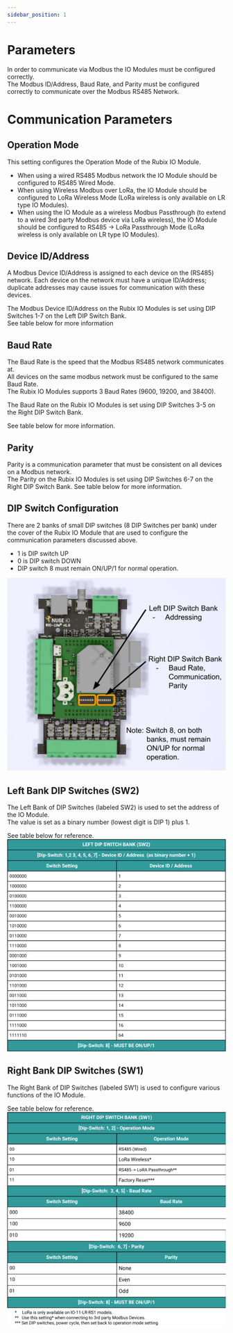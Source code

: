```yaml
---
sidebar_position: 1
---
```



# Parameters



In order to communicate via Modbus the IO Modules must be configured correctly.   
The Modbus ID/Address, Baud Rate, and Parity must be configured correctly to communicate over the Modbus RS485 Network. 



# Communication Parameters 

## Operation Mode

This setting configures the Operation Mode of the Rubix IO Module.
* When using a wired RS485 Modbus network the IO Module should be configured to RS485 Wired Mode.
* When using Wireless Modbus over LoRa, the IO Module should be configured to LoRa Wireless Mode (LoRa wireless is only available on LR type IO Modules).
* When using the IO Module as a wireless Modbus Passthrough (to extend to a wired 3rd party Modbus device via LoRa wireless), the IO Module should be configured to RS485 -> LoRa Passthrough Mode (LoRa wireless is only available on LR type IO Modules).


## Device ID/Address
A Modbus Device ID/Address is assigned to each device on the (RS485) network.  Each device on the network must have a unique ID/Address; duplicate addresses may cause issues for communication with these devices.

The Modbus Device ID/Address on the Rubix IO Modules is set using DIP Switches 1-7 on the Left DIP Switch Bank.  
See table below for more information

## Baud Rate
The Baud Rate is the speed that the Modbus RS485 network communicates at.  
All devices on the same modbus network must be configured to the same Baud Rate.  
The Rubix IO Modules supports 3 Baud Rates (9600, 19200, and 38400).

The Baud Rate on the Rubix IO Modules is set using DIP Switches 3-5 on the Right DIP Switch Bank.  

See table below for more information.

## Parity
Parity is a communication parameter that must be consistent on all devices on a Modbus network.  
The Parity on the Rubix IO Modules is set using DIP Switches 6-7 on the Right DIP Switch Bank.  See table below for more information.

## DIP Switch Configuration
There are 2 banks of small DIP switches (8 DIP Switches per bank) under the cover of the Rubix IO Module that are used to configure the communication parameters discussed above.

* 1 is DIP switch UP
* 0 is DIP switch DOWN
* DIP switch 8 must remain ON/UP/1 for normal operation.

![dips.png](img/dips.png)

## Left Bank DIP Switches (SW2)
The Left Bank of DIP Switches (labeled SW2) is used to set the address of the IO Module.  
The value is set as a binary number (lowest digit is DIP 1) plus 1.  

See table below for reference.  
![left-dip.png](img/left-dip.png)

## Right Bank DIP Switches (SW1)
The Right Bank of DIP Switches (labeled SW1) is used to configure various functions of the IO Module.  

See table below for reference.  
![right-dip.png](img/right-dip.png)